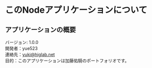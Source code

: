 # このNodeアプリケーションについて

## アプリケーションの概要
バージョン: 1.0.0  
開発者：yue523  
連絡先：yuki@higlab.net  
目的：このアプリケーションは加藤佑騎のポートフォリオです。